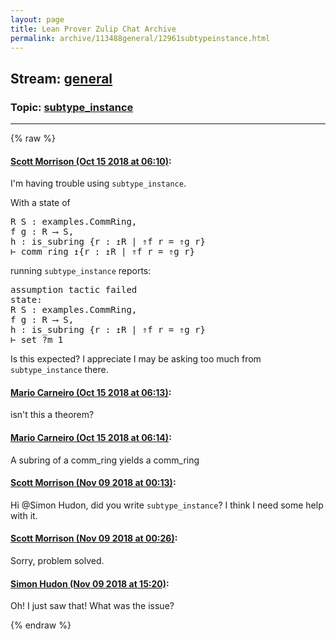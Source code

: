 ```yaml
---
layout: page
title: Lean Prover Zulip Chat Archive 
permalink: archive/113488general/12961subtypeinstance.html
---
```


## Stream: [general](index.html)
### Topic: [subtype_instance](12961subtypeinstance.html)

---


{% raw %}
#### [ Scott Morrison (Oct 15 2018 at 06:10)](https://leanprover.zulipchat.com/#narrow/stream/113488-general/topic/subtype_instance/near/135805972):
<p>I'm having trouble using <code>subtype_instance</code>.</p>
<p>With a state of </p>
<div class="codehilite"><pre><span></span>R S : examples.CommRing,
f g : R ⟶ S,
h : is_subring {r : ↥R | ⇑f r = ⇑g r}
⊢ comm_ring ↥{r : ↥R | ⇑f r = ⇑g r}
</pre></div>


<p>running <code>subtype_instance</code> reports:</p>
<div class="codehilite"><pre><span></span>assumption tactic failed
state:
R S : examples.CommRing,
f g : R ⟶ S,
h : is_subring {r : ↥R | ⇑f r = ⇑g r}
⊢ set ?m_1
</pre></div>


<p>Is this expected? I appreciate I may be asking too much from <code>subtype_instance</code> there.</p>

#### [ Mario Carneiro (Oct 15 2018 at 06:13)](https://leanprover.zulipchat.com/#narrow/stream/113488-general/topic/subtype_instance/near/135806058):
<p>isn't this a theorem?</p>

#### [ Mario Carneiro (Oct 15 2018 at 06:14)](https://leanprover.zulipchat.com/#narrow/stream/113488-general/topic/subtype_instance/near/135806102):
<p>A subring of a comm_ring yields a comm_ring</p>

#### [ Scott Morrison (Nov 09 2018 at 00:13)](https://leanprover.zulipchat.com/#narrow/stream/113488-general/topic/subtype_instance/near/147337331):
<p>Hi <span class="user-mention" data-user-id="110026">@Simon Hudon</span>, did you write <code>subtype_instance</code>? I think I need some help with it.</p>

#### [ Scott Morrison (Nov 09 2018 at 00:26)](https://leanprover.zulipchat.com/#narrow/stream/113488-general/topic/subtype_instance/near/147337936):
<p>Sorry, problem solved.</p>

#### [ Simon Hudon (Nov 09 2018 at 15:20)](https://leanprover.zulipchat.com/#narrow/stream/113488-general/topic/subtype_instance/near/147374270):
<p>Oh! I just saw that! What was the issue?</p>


{% endraw %}
